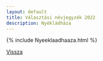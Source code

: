 ```yaml
---
layout: default
title: Választási névjegyzék 2022
description: Nyékládháza
---
```


{% include Nyeeklaadhaaza.html %}

[Vissza](./)